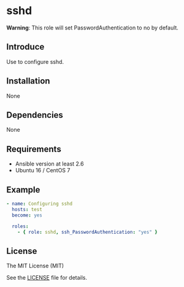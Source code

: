# sshd

**Warning**: This role will set PasswordAuthentication to no by default.

## Introduce
Use to configure sshd.

## Installation
None

## Dependencies
None

## Requirements
* Ansible version at least 2.6
* Ubuntu 16 / CentOS 7

## Example
```yaml
- name: Configuring sshd
  hosts: test
  become: yes

  roles:
    - { role: sshd, ssh_PasswordAuthentication: "yes" }
```

## License
The MIT License (MIT)

See the [LICENSE](LICENSE) file for details.
